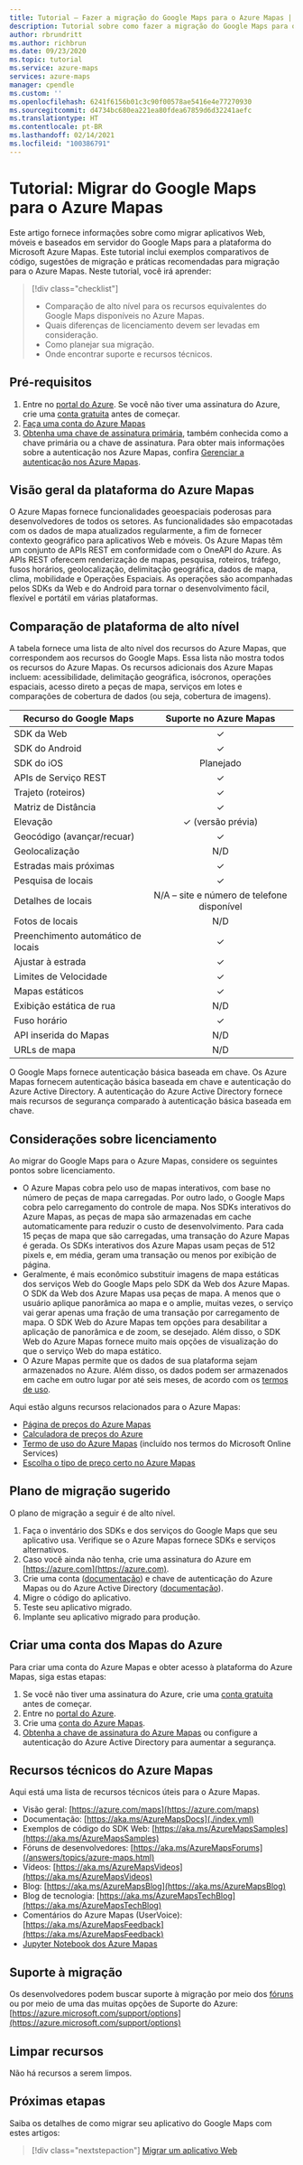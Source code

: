 ```yaml
---
title: Tutorial – Fazer a migração do Google Maps para o Azure Mapas | Microsoft Azure Mapas
description: Tutorial sobre como fazer a migração do Google Maps para o Microsoft Azure Mapas. As diretrizes orientam você sobre como alternar para as APIs e SDKs do Azure Mapas.
author: rbrundritt
ms.author: richbrun
ms.date: 09/23/2020
ms.topic: tutorial
ms.service: azure-maps
services: azure-maps
manager: cpendle
ms.custom: ''
ms.openlocfilehash: 6241f6156b01c3c90f00578ae5416e4e77270930
ms.sourcegitcommit: d4734bc680ea221ea80fdea67859d6d32241aefc
ms.translationtype: HT
ms.contentlocale: pt-BR
ms.lasthandoff: 02/14/2021
ms.locfileid: "100386791"
---
```

# <a name="tutorial-migrate-from-google-maps-to-azure-maps"></a>Tutorial: Migrar do Google Maps para o Azure Mapas

Este artigo fornece informações sobre como migrar aplicativos Web, móveis e baseados em servidor do Google Maps para a plataforma do Microsoft Azure Mapas. Este tutorial inclui exemplos comparativos de código, sugestões de migração e práticas recomendadas para migração para o Azure Mapas. Neste tutorial, você irá aprender:

> [!div class="checklist"]
> * Comparação de alto nível para os recursos equivalentes do Google Maps disponíveis no Azure Mapas.
> * Quais diferenças de licenciamento devem ser levadas em consideração.
> * Como planejar sua migração.
> * Onde encontrar suporte e recursos técnicos.

## <a name="prerequisites"></a>Pré-requisitos

1. Entre no [portal do Azure](https://portal.azure.com). Se você não tiver uma assinatura do Azure, crie uma [conta gratuita](https://azure.microsoft.com/free/) antes de começar.
2. [Faça uma conta do Azure Mapas](quick-demo-map-app.md#create-an-azure-maps-account)
3. [Obtenha uma chave de assinatura primária](quick-demo-map-app.md#get-the-primary-key-for-your-account), também conhecida como a chave primária ou a chave de assinatura. Para obter mais informações sobre a autenticação nos Azure Mapas, confira [Gerenciar a autenticação nos Azure Mapas](how-to-manage-authentication.md).

## <a name="azure-maps-platform-overview"></a>Visão geral da plataforma do Azure Mapas

O Azure Mapas fornece funcionalidades geoespaciais poderosas para desenvolvedores de todos os setores. As funcionalidades são empacotadas com os dados de mapa atualizados regularmente, a fim de fornecer contexto geográfico para aplicativos Web e móveis. Os Azure Mapas têm um conjunto de APIs REST em conformidade com o OneAPI do Azure. As APIs REST oferecem renderização de mapas, pesquisa, roteiros, tráfego, fusos horários, geolocalização, delimitação geográfica, dados de mapa, clima, mobilidade e Operações Espaciais. As operações são acompanhadas pelos SDKs da Web e do Android para tornar o desenvolvimento fácil, flexível e portátil em várias plataformas.

## <a name="high-level-platform-comparison"></a>Comparação de plataforma de alto nível

A tabela fornece uma lista de alto nível dos recursos do Azure Mapas, que correspondem aos recursos do Google Maps. Essa lista não mostra todos os recursos do Azure Mapas. Os recursos adicionais dos Azure Mapas incluem: acessibilidade, delimitação geográfica, isócronos, operações espaciais, acesso direto a peças de mapa, serviços em lotes e comparações de cobertura de dados (ou seja, cobertura de imagens).

| Recurso do Google Maps         | Suporte no Azure Mapas                     |
|-----------------------------|:--------------------------------------:|
| SDK da Web                     | ✓                                      |
| SDK do Android                 | ✓                                      |
| SDK do iOS                     | Planejado                                |
| APIs de Serviço REST           | ✓                                      |
| Trajeto (roteiros)        | ✓                                      |
| Matriz de Distância             | ✓                                      |
| Elevação                   | ✓ (versão prévia)                            |
| Geocódigo (avançar/recuar) | ✓                                      |
| Geolocalização                 | N/D                                    |
| Estradas mais próximas               | ✓                                      |
| Pesquisa de locais               | ✓                                      |
| Detalhes de locais              | N/A – site e número de telefone disponível |
| Fotos de locais               | N/D                                    |
| Preenchimento automático de locais          | ✓                                      |
| Ajustar à estrada                | ✓                                      |
| Limites de Velocidade                | ✓                                      |
| Mapas estáticos                 | ✓                                      |
| Exibição estática de rua          | N/D                                    |
| Fuso horário                   | ✓                                      |
| API inserida do Mapas           | N/D                                    |
| URLs de mapa                    | N/D                                    |

O Google Maps fornece autenticação básica baseada em chave. Os Azure Mapas fornecem autenticação básica baseada em chave e autenticação do Azure Active Directory. A autenticação do Azure Active Directory fornece mais recursos de segurança comparado à autenticação básica baseada em chave.

## <a name="licensing-considerations"></a>Considerações sobre licenciamento

Ao migrar do Google Maps para o Azure Mapas, considere os seguintes pontos sobre licenciamento.

* O Azure Mapas cobra pelo uso de mapas interativos, com base no número de peças de mapa carregadas. Por outro lado, o Google Maps cobra pelo carregamento do controle de mapa. Nos SDKs interativos do Azure Mapas, as peças de mapa são armazenadas em cache automaticamente para reduzir o custo de desenvolvimento. Para cada 15 peças de mapa que são carregadas, uma transação do Azure Mapas é gerada. Os SDKs interativos dos Azure Mapas usam peças de 512 pixels e, em média, geram uma transação ou menos por exibição de página.
* Geralmente, é mais econômico substituir imagens de mapa estáticas dos serviços Web do Google Maps pelo SDK da Web dos Azure Mapas. O SDK da Web dos Azure Mapas usa peças de mapa. A menos que o usuário aplique panorâmica ao mapa e o amplie, muitas vezes, o serviço vai gerar apenas uma fração de uma transação por carregamento de mapa. O SDK Web do Azure Mapas tem opções para desabilitar a aplicação de panorâmica e de zoom, se desejado. Além disso, o SDK Web do Azure Mapas fornece muito mais opções de visualização do que o serviço Web do mapa estático.
* O Azure Mapas permite que os dados de sua plataforma sejam armazenados no Azure. Além disso, os dados podem ser armazenados em cache em outro lugar por até seis meses, de acordo com os [termos de uso](https://www.microsoftvolumelicensing.com/DocumentSearch.aspx?Mode=3&DocumentTypeId=46).

Aqui estão alguns recursos relacionados para o Azure Mapas:

* [Página de preços do Azure Mapas](https://azure.microsoft.com/pricing/details/azure-maps/)
* [Calculadora de preços do Azure](https://azure.microsoft.com/pricing/calculator/?service=azure-maps)
* [Termo de uso do Azure Mapas](https://www.microsoftvolumelicensing.com/DocumentSearch.aspx?Mode=3&DocumentTypeId=46) (incluído nos termos do Microsoft Online Services)
* [Escolha o tipo de preço certo no Azure Mapas](./choose-pricing-tier.md)

## <a name="suggested-migration-plan"></a>Plano de migração sugerido

O plano de migração a seguir é de alto nível.

1. Faça o inventário dos SDKs e dos serviços do Google Maps que seu aplicativo usa. Verifique se o Azure Mapas fornece SDKs e serviços alternativos.
2. Caso você ainda não tenha, crie uma assinatura do Azure em [https://azure.com](https://azure.com).
3. Crie uma conta ([documentação](./how-to-manage-account-keys.md)) e chave de autenticação do Azure Mapas ou do Azure Active Directory ([documentação](./how-to-manage-authentication.md)).
4. Migre o código do aplicativo.
5. Teste seu aplicativo migrado.
6. Implante seu aplicativo migrado para produção.

## <a name="create-an-azure-maps-account"></a>Criar uma conta dos Mapas do Azure

Para criar uma conta do Azure Mapas e obter acesso à plataforma do Azure Mapas, siga estas etapas:

1. Se você não tiver uma assinatura do Azure, crie uma [conta gratuita](https://azure.microsoft.com/free/) antes de começar.
2. Entre no [portal do Azure](https://portal.azure.com/).
3. Crie uma [conta do Azure Mapas](./how-to-manage-account-keys.md). 
4. [Obtenha a chave de assinatura do Azure Mapas](./how-to-manage-authentication.md#view-authentication-details) ou configure a autenticação do Azure Active Directory para aumentar a segurança.

## <a name="azure-maps-technical-resources"></a>Recursos técnicos do Azure Mapas

Aqui está uma lista de recursos técnicos úteis para o Azure Mapas.

- Visão geral: [https://azure.com/maps](https://azure.com/maps)
- Documentação: [https://aka.ms/AzureMapsDocs](./index.yml)
- Exemplos de código do SDK Web: [https://aka.ms/AzureMapsSamples](https://aka.ms/AzureMapsSamples)
- Fóruns de desenvolvedores: [https://aka.ms/AzureMapsForums](/answers/topics/azure-maps.html)
- Vídeos: [https://aka.ms/AzureMapsVideos](https://aka.ms/AzureMapsVideos)
- Blog: [https://aka.ms/AzureMapsBlog](https://aka.ms/AzureMapsBlog)
- Blog de tecnologia: [https://aka.ms/AzureMapsTechBlog](https://aka.ms/AzureMapsTechBlog)
- Comentários do Azure Mapas (UserVoice): [https://aka.ms/AzureMapsFeedback](https://aka.ms/AzureMapsFeedback)
- [Jupyter Notebook dos Azure Mapas](https://github.com/Azure-Samples/Azure-Maps-Jupyter-Notebook)

## <a name="migration-support"></a>Suporte à migração

Os desenvolvedores podem buscar suporte à migração por meio dos [fóruns](/answers/topics/azure-maps.html) ou por meio de uma das muitas opções de Suporte do Azure: [https://azure.microsoft.com/support/options](https://azure.microsoft.com/support/options)

## <a name="clean-up-resources"></a>Limpar recursos

Não há recursos a serem limpos.

## <a name="next-steps"></a>Próximas etapas

Saiba os detalhes de como migrar seu aplicativo do Google Maps com estes artigos:

> [!div class="nextstepaction"]
> [Migrar um aplicativo Web](migrate-from-google-maps-web-app.md)
